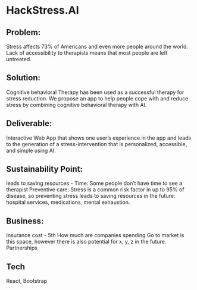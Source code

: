 # HackStress.AI 


## Problem: 
Stress affects 73% of Americans and even more people around the world. Lack of accessibility to therapists means that most people are left untreated. 

## Solution: 
Cognitive behavioral Therapy has been used as a successful therapy for stress reduction. We propose an app to help people cope with and reduce stress by combining cognitive behavioral therapy with Al.

## Deliverable:
Interactive Web App that shows one user’s experience in the app and leads to the generation of a stress-intervention that is personalized, accessible, and simple using AI. 

## Sustainability Point: 
leads to saving resources - 
Time: Some people don’t have time to see a therapist 
Preventive care: Stress is a common risk factor in up to 95% of disease, so preventing stress leads to saving resources in the future: hospital services, medications, mental exhaustion. 

## Business: 
Insurance cost - 5th 
How much are companies spending 
Go to market is this space, however there is also potential for x, y, z in the future. 
Partnerships 

## Tech
React, Bootstrap
